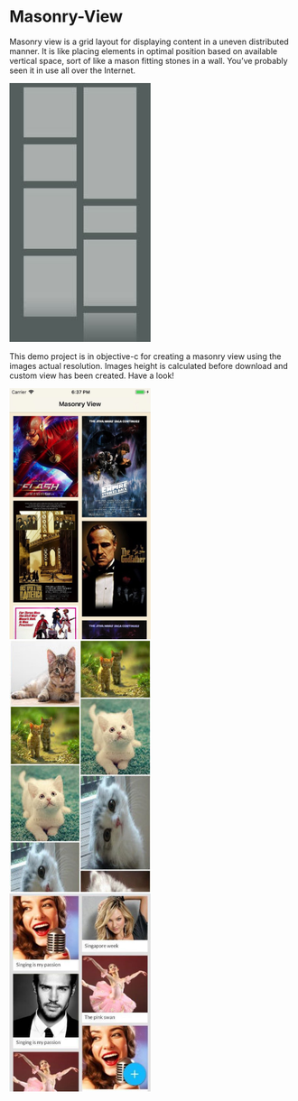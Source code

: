 # Masonry-View
Masonry view is a grid layout for displaying content in a uneven distributed manner. It is like placing elements in optimal position based on available vertical space, sort of like a mason fitting stones in a wall. You’ve probably seen it in use all over the Internet.

<p align="left">
<img src="images/gridlayout.jpg" width="250"/><br>

This demo project is in objective-c for creating a masonry view using the images actual resolution. Images height is calculated before download and custom view has been created. Have a look!

<p align="left">
<img src="images/live_demo.jpg" width="250"/> <br>
<img src="images/demo2.jpg" width="250"/> <br>
<img src="images/demo1.jpg" width="250"/> <br>


